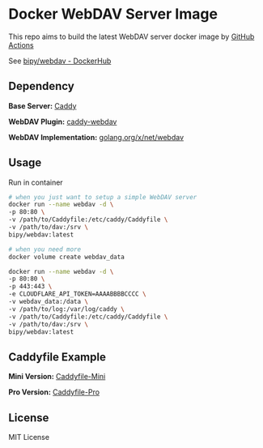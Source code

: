 # Docker WebDAV Server Image

This repo aims to build the latest WebDAV server docker image by [GitHub Actions](https://github.com/features/actions)

See [bipy/webdav - DockerHub](https://hub.docker.com/r/bipy/webdav)

## Dependency

**Base Server:** [Caddy](https://github.com/caddyserver/caddy)

**WebDAV Plugin:** [caddy-webdav](https://github.com/mholt/caddy-webdav)

**WebDAV Implementation:** [golang.org/x/net/webdav](https://github.com/golang/net)

## Usage

Run in container

```bash
# when you just want to setup a simple WebDAV server
docker run --name webdav -d \
-p 80:80 \
-v /path/to/Caddyfile:/etc/caddy/Caddyfile \
-v /path/to/dav:/srv \
bipy/webdav:latest

# when you need more
docker volume create webdav_data

docker run --name webdav -d \
-p 80:80 \
-p 443:443 \
-e CLOUDFLARE_API_TOKEN=AAAABBBBCCCC \
-v webdav_data:/data \ 
-v /path/to/log:/var/log/caddy \
-v /path/to/Caddyfile:/etc/caddy/Caddyfile \
-v /path/to/dav:/srv \
bipy/webdav:latest
```

## Caddyfile Example

**Mini Version:** [Caddyfile-Mini](Caddyfile-Mini)

**Pro Version:** [Caddyfile-Pro](Caddyfile-Pro)

## License

MIT License